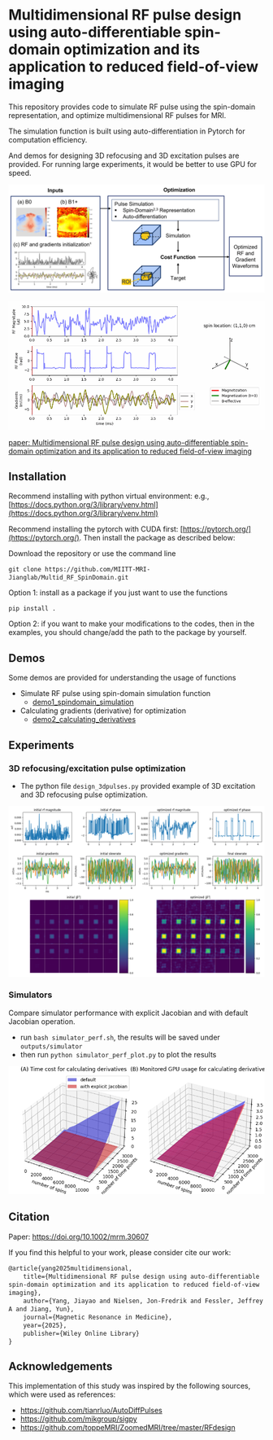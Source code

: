 # Multidimensional RF pulse design using auto-differentiable spin-domain optimization and its application to reduced field-of-view imaging

This repository provides code to simulate RF pulse using the spin-domain representation, and optimize multidimensional RF pulses for MRI. 

The simulation function is built using auto-differentiation in Pytorch for computation efficiency. 

And demos for designing 3D refocusing and 3D excitation pulses are provided. 
For running large experiments, it would be better to use GPU for speed.

![algorithm](files/algorithm.png)

![figure](files/multid_rf_SpinDomainOpt_refocusing.gif)

[paper: Multidimensional RF pulse design using auto-differentiable spin-domain optimization and its application to reduced field-of-view imaging](https://doi.org/10.1002/mrm.30607)

## Installation 
Recommend installing with python virtual environment: e.g., [https://docs.python.org/3/library/venv.html](https://docs.python.org/3/library/venv.html)

Recommend installing the pytorch with CUDA first: [https://pytorch.org/](https://pytorch.org/).
Then install the package as described below:

Download the repository or use the command line 
```
git clone https://github.com/MIITT-MRI-Jianglab/Multid_RF_SpinDomain.git
```

Option 1: install as a package if you just want to use the functions
```
pip install .
```

Option 2: if you want to make your modifications to the codes, then in the examples, you should change/add the path to the package by yourself.

## Demos
Some demos are provided for understanding the usage of functions
- Simulate RF pulse using spin-domain simulation function
    - [demo1_spindomain_simulation](demos/demo1_spindomain_simulation.ipynb)
- Calculating gradients (derivative) for optimization 
    - [demo2_calculating_derivatives](demos/demo2_calculating_derivatives.ipynb)

## Experiments
### 3D refocusing/excitation pulse optimization
- The python file `design_3dpulses.py` provided example of 3D excitation and 3D refocusing pulse optimization. 

![](outputs/exampleResults_refocusing_0_0/plot.png)

### Simulators  
Compare simulator performance with explicit Jacobian and with default Jacobian operation. 
- run `bash simulator_perf.sh`, the results will be saved under `outputs/simulator`
- then run `python simulator_perf_plot.py` to plot the results

![](outputs/example_simulator_perf.png)

## Citation 
Paper: https://doi.org/10.1002/mrm.30607

If you find this helpful to your work, please consider cite our work:
```
@article{yang2025multidimensional,
    title={Multidimensional RF pulse design using auto-differentiable spin-domain optimization and its application to reduced field-of-view imaging},
    author={Yang, Jiayao and Nielsen, Jon-Fredrik and Fessler, Jeffrey A and Jiang, Yun},
    journal={Magnetic Resonance in Medicine},
    year={2025},
    publisher={Wiley Online Library}
}
```

## Acknowledgements
This implementation of this study was inspired by the following sources, which were used as references:
- https://github.com/tianrluo/AutoDiffPulses
- https://github.com/mikgroup/sigpy
- https://github.com/toppeMRI/ZoomedMRI/tree/master/RFdesign 
